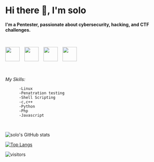 <!--
**0xS0l0/0xS0l0** is a ✨ _special_ ✨ repository because its `README.md` (this file) appears on your GitHub profile.
-->

# __Hi there 👋, I'm solo__

__I'm a Pentester, passionate about cybersecurity, hacking, and CTF challenges.__

<br>

<a href="https://www.instagram.com/0xsolo/"><img width="45px" src="https://cdn2.iconfinder.com/data/icons/social-media-2285/512/1_Instagram_colored_svg_1-512.png" /></a> &ensp; <a href="https://twitter.com/0xS0l0"><img width="45px" src="https://cdn2.iconfinder.com/data/icons/social-media-2285/512/1_Twitter_colored_svg-512.png"></a> &ensp; <a href="https://in.linkedin.com/in/0x-solo-24408a20b"><img width="45px" src="https://cdn2.iconfinder.com/data/icons/social-media-2285/512/1_Linkedin_unofficial_colored_svg-256.png"></a> &ensp; <a href="mailto:0xS0l0@protonmail.ch"><img width="45px" src="https://cdn0.iconfinder.com/data/icons/social-media-circle-6/1024/mail-128.png"></a>
          
 <br>
 

_My Skills:_

          -Linux
          -Penatration testing
          -Shell Scripting
          -c,c++
          -Python
          -Php
          -Javascript
 <br>
 

![solo's GitHub stats](https://github-readme-stats.vercel.app/api?username=0xS0l0&show_icons=true&theme=tokyonight)

[![Top Langs](https://github-readme-stats.vercel.app/api/top-langs/?username=0xS0l0&layout=compact)](https://github.com/anuraghazra/github-readme-stats)

![visitors](https://visitor-badge.laobi.icu/badge?page_id=0xS0l0)
